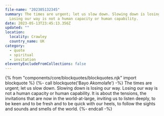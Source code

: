 ```yaml
---
file-name: "202305132345"
summary: The times are urgent; let us slow down. Slowing down is losing our way.
  Losing our way is not a human capacity or human capability.
date: 2023-05-13T23:45:13.356Z
updated: ""
location:
  locality: Crawley
  country_name: UK
category:
  - quote
  - spiritual
  - invitation
eleventyExcludeFromCollections: false
---
```


{% from "components/core/blockquotes/blockquotes.njk" import blockquote %}
{%- call blockquote('Bayo Akomolafe') -%}
The times are urgent; let us slow down. Slowing down is losing our way. Losing our way is not a human capacity or human capability. It is about the tensions, the invitations that are now in the world-at-large, inviting us to listen deeply, to be keen and to be fresh and to be quick with our heels, to follow the sights and sounds and smells of the world.
{%- endcall -%}
